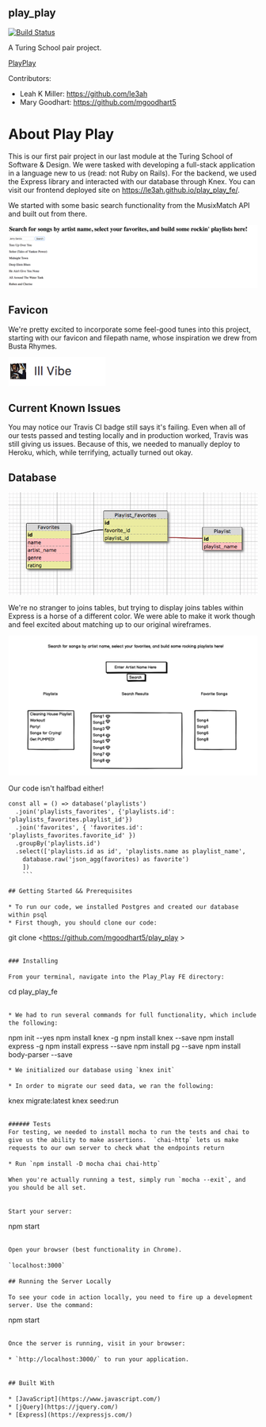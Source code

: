 ## play_play

[![Build Status](https://travis-ci.org/mgoodhart5/play_play.svg?branch=master)](https://travis-ci.org/mgoodhart5/play_play)

A Turing School pair project.

[PlayPlay](https://protected-fortress-76604.herokuapp.com)

Contributors:
* Leah K Miller: https://github.com/le3ah
* Mary Goodhart: https://github.com/mgoodhart5


# About Play Play

This is our first pair project in our last module at the Turing School of Software & Design.  We were tasked with developing a full-stack application in a language new to us (read: not Ruby on Rails).  For the backend, we used the Express library and interacted with our database through Knex.  You can visit our frontend deployed site on https://le3ah.github.io/play_play_fe/.

We started with some basic search functionality from the MusixMatch API and built out from there.

![homepage](/.readme/early.png)

## Favicon
We're pretty excited to incorporate some feel-good tunes into this project, starting with our favicon and filepath name, whose inspiration we drew from Busta Rhymes.

![favicon](/.readme/favicon.png)

## Current Known Issues

You may notice our Travis CI badge still says it's failing.  Even when all of our tests passed and testing locally and in production worked, Travis was still giving us issues.  Because of this, we needed to manually deploy to Heroku, which, while terrifying, actually turned out okay.


## Database

![schema](/.readme/schema.png)

We're no stranger to joins tables, but trying to display joins tables within Express is a horse of a different color.  We were able to make it work though and feel excited about matching up to our original wireframes.

![wireframe](/.readme/wireframe.png)

Our code isn't halfbad either!
```
const all = () => database('playlists')
  .join('playlists_favorites', {'playlists.id': 'playlists_favorites.playlist_id'})
  .join('favorites', { 'favorites.id': 'playlists_favorites.favorite_id' })
  .groupBy('playlists.id')
  .select(['playlists.id as id', 'playlists.name as playlist_name',
    database.raw('json_agg(favorites) as favorite')
    ])
    ```

## Getting Started && Prerequisites

* To run our code, we installed Postgres and created our database within psql
* First though, you should clone our code:
```
git clone <https://github.com/mgoodhart5/play_play >
```

### Installing

From your terminal, navigate into the Play_Play FE directory:

```
cd play_play_fe
```

* We had to run several commands for full functionality, which include the following:
  ```
  npm init --yes
  npm install knex -g
  npm install knex --save
  npm install express -g
  npm install express --save
  npm install pg --save
  npm install body-parser --save
  ```
* We initialized our database using `knex init`

* In order to migrate our seed data, we ran the following:
```
knex migrate:latest
knex seed:run
```

###### Tests
For testing, we needed to install mocha to run the tests and chai to give us the ability to make assertions.  `chai-http` lets us make requests to our own server to check what the endpoints return

* Run `npm install -D mocha chai chai-http`

When you're actually running a test, simply run `mocha --exit`, and you should be all set.


Start your server:

```
npm start
```

Open your browser (best functionality in Chrome).

`localhost:3000`

## Running the Server Locally

To see your code in action locally, you need to fire up a development server. Use the command:

```
npm start
```

Once the server is running, visit in your browser:

* `http://localhost:3000/` to run your application.


## Built With

* [JavaScript](https://www.javascript.com/)
* [jQuery](https://jquery.com/)
* [Express](https://expressjs.com/)

